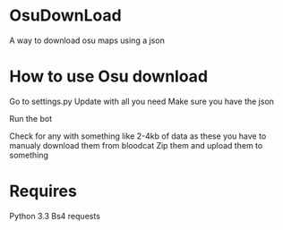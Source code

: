 # OsuDownLoad
A way to download osu maps using a json

# How to use Osu download

Go to settings.py
Update with all you need
Make sure you have the json

Run the bot

Check for any with something like 2-4kb of data as these you have to manualy download them from bloodcat
Zip them and upload them to something

# Requires
Python 3.3
Bs4
requests